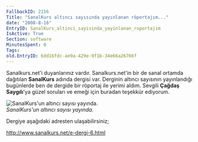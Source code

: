 ```yaml
---
FallbackID: 2156
Title: "SanalKurs altıncı sayısında yayınlanan röportajım..."
date: "2008-8-16"
EntryID: SanalKurs_altinci_sayisinda_yayinlanan_roportajim
IsActive: True
Section: software
MinutesSpent: 0
Tags: 
old.EntryID: 6dd16fdc-ae9a-429e-9f1b-34e66a26766f
---
```

Sanalkurs.net'i duyanlarınız vardır. Sanalkurs.net'in bir de sanal
ortamda dağıtılan **SanalKurs** adında dergisi var. Derginin altıncı
sayısının yayınlandığı bugünlerde ben de dergide bir röportaj ile yerimi
aldım. Sevgili **Çağdaş Saygılı**'ya güzel soruları ve emeği için
buradan teşekkür ediyorum.

![SanalKurs'un altıncı sayısı
yayında.](media/SanalKurs_altinci_sayisinda_yayinlanan_roportajim/16082008_1.jpg)\
*SanalKurs'un altıncı sayısı yayında.*

Dergiye aşağıdaki adresten ulaşabilirsiniz;

<http://www.sanalkurs.net/e-dergi-6.html>


